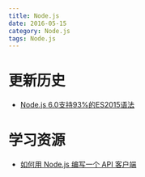 ```yaml
---
title: Node.js
date: 2016-05-15
category: Node.js
tags: Node.js
---
```


# 更新历史
- [Node.js 6.0支持93%的ES2015语法](http://www.tuicool.com/articles/hit/aAVbYnI)

# 学习资源
- [如何用 Node.js 编写一个 API 客户端](http://morning.work/page/2016-05/how-to-write-a-nodejs-api-client-package.html)
